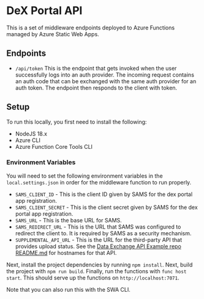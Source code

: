 # DeX Portal API

This is a set of middleware endpoints deployed to Azure Functions managed by Azure Static Web Apps.

## Endpoints

- `/api/token`
  This is the endpoint that gets invoked when the user successfully logs into an auth provider. The incoming request contains an auth code that can be exchanged with the same auth provider for an auth token. The endpoint then responds to the client with token.

## Setup

To run this locally, you first need to install the following:

- NodeJS 18.x
- Azure CLI
- Azure Function Core Tools CLI

### Environment Variables

You will need to set the following environment variables in the `local.settings.json` in order for the middleware function to run properly.

- `SAMS_CLIENT_ID` - This is the client ID given by SAMS for the dex portal app registration.
- `SAMS_CLIENT_SECRET` - This is the client secret given by SAMS for the dex portal app registration.
- `SAMS_URL` - This is the base URL for SAMS.
- `SAMS_REDIRECT_URL` - This is the URL that SAMS was configured to redirect the client to. It is required by SAMS as a security mechanism.
- `SUPPLEMENTAL_API_URL` - This is the URL for the third-party API that provides upload status. See the [Data Exchange API Example repo README.md](https://github.com/CDCgov/data-exchange-api-examples) for hostnames for that API.

Next, install the project dependencies by running `npm install`.
Next, build the project with `npm run build`.
Finally, run the functions with `func host start`. This should serve up the functions on `http://localhost:7071`.

Note that you can also run this with the SWA CLI.

